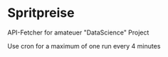 # Spritpreise
API-Fetcher for amateuer "DataScience" Project

Use cron for a maximum of one run every 4 minutes
